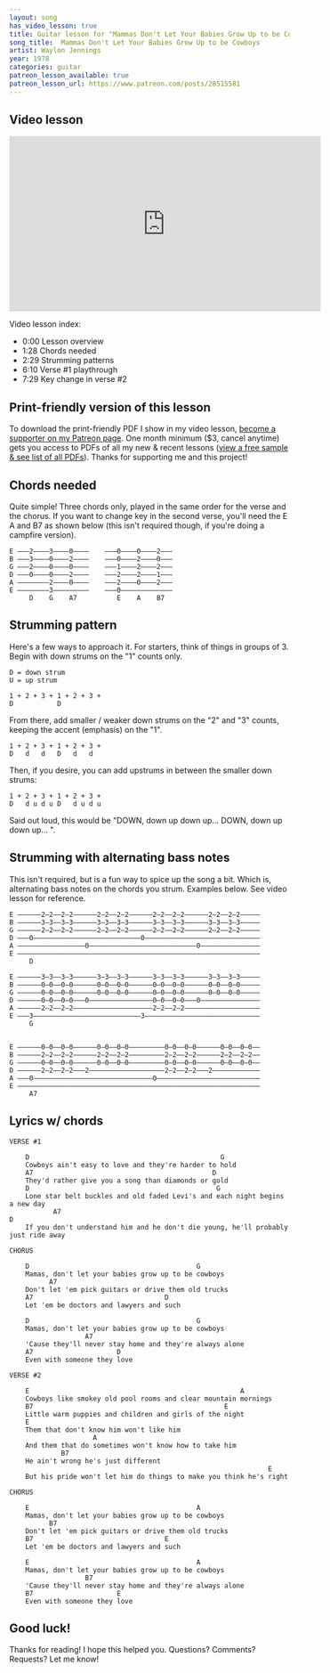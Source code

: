 ```yaml
---
layout: song
has_video_lesson: true
title: Guitar lesson for "Mammas Don't Let Your Babies Grow Up to be Cowboys" by Waylon Jennings and Willie Nelson
song_title:  Mammas Don't Let Your Babies Grow Up to be Cowboys
artist: Waylon Jennings
year: 1978
categories: guitar
patreon_lesson_available: true
patreon_lesson_url: https://www.patreon.com/posts/28515581
---
```


## Video lesson

<iframe width="560" height="315" src="https://www.youtube.com/embed/xoSN0eOjWxc?showinfo=0" frameborder="0" allowfullscreen></iframe>

Video lesson index:

- 0:00 Lesson overview
- 1:28 Chords needed
- 2:29 Strumming patterns
- 6:10 Verse #1 playthrough
- 7:29 Key change in verse #2

## Print-friendly version of this lesson

To download the print-friendly PDF I show in my video lesson, [become a supporter on my Patreon page](https://www.patreon.com/posts/28515581). One month minimum ($3, cancel anytime) gets you access to PDFs of all my new & recent lessons ([view a free sample & see list of all PDFs](http://playsongnotes.com/downloads)). Thanks for supporting me and this project!

## Chords needed

Quite simple! Three chords only, played in the same order for the verse and the chorus. If you want to change key in the second verse, you'll need the E A and B7 as shown below (this isn't required though, if you're doing a campfire version).

    E –––2––––3––––0––––    –––0––––0––––2–––
    B –––3––––0––––2––––    –––0––––2––––0–––
    G –––2––––0––––0––––    –––1––––2––––2–––
    D –––0––––0––––2––––    –––2––––2––––1–––
    A ––––––––2––––0––––    –––2––––0––––2–––
    E ––––––––3–––––––––    –––0–––––––––––––
         D    G    A7          E    A    B7  

## Strumming pattern

Here's a few ways to approach it. For starters, think of things in groups of 3. Begin with down strums on the "1" counts only.

    D = down strum
    U = up strum

    1 + 2 + 3 + 1 + 2 + 3 +
    D           D

From there, add smaller / weaker down strums on the "2" and "3" counts, keeping the accent (emphasis) on the "1".

    1 + 2 + 3 + 1 + 2 + 3 +
    D   d   d   D   d   d

Then, if you desire, you can add upstrums in between the smaller down strums:

    1 + 2 + 3 + 1 + 2 + 3 +
    D   d u d u D   d u d u

Said out loud, this would be "DOWN, down up down up... DOWN, down up down up... ".

## Strumming with alternating bass notes

This isn't required, but is a fun way to spice up the song a bit. Which is, alternating bass notes on the chords you strum. Examples below. See video lesson for reference.

    E ––––––2–2––2–2––––––2–2––2–2––––––2–2––2–2––––––2–2––2–2–––––
    B ––––––3–3––3–3––––––3–3––3–3––––––3–3––3–3––––––3–3––3–3–––––
    G ––––––2–2––2–2––––––2–2––2–2––––––2–2––2–2––––––2–2––2–2–––––
    D –––0–––––––––––––––––––––––––––0–––––––––––––––––––––––––––––
    A –––––––––––––––––0–––––––––––––––––––––––––––0–––––––––––––––
    E –––––––––––––––––––––––––––––––––––––––––––––––––––––––––––––
         D

    E ––––––3–3––3–3––––––3–3––3–3––––––3–3––3–3––––––3–3––3–3–––––
    B ––––––0–0––0–0––––––0–0––0–0––––––0–0––0–0––––––0–0––0–0–––––
    G ––––––0–0––0–0––––––0–0––0–0––––––0–0––0–0––––––0–0––0–0–––––
    D ––––––0–0––0–0–––0––––––––––––––––0–0––0–0–––0–––––––––––––––
    A ––––––2–2––2–2––––––––––––––––––––2–2––2–2–––––––––––––––––––
    E –––3–––––––––––––––––––––––––––3–––––––––––––––––––––––––––––
         G


    E ––––––0–0––0–0––––––0–0––0–0–––––––––0–0––0–0––––––0–0––0–0––
    B ––––––2–2––2–2––––––2–2––2–2–––––––––2–2––2–2––––––2–2––2–2––
    G ––––––0–0––0–0––––––0–0––0–0–––––––––0–0––0–0––––––0–0––0–0––
    D ––––––2–2––2–2–––2–––––––––––––––––––2–2––2–2–––2––––––––––––
    A –––0––––––––––––––––––––––––––––––0––––––––––––––––––––––––––
    E –––––––––––––––––––––––––––––––––––––––––––––––––––––––––––––
         A7

## Lyrics w/ chords

    VERSE #1

        D                                                G
        Cowboys ain't easy to love and they're harder to hold
        A7                                             D
        They'd rather give you a song than diamonds or gold
        D                                               G
        Lone star belt buckles and old faded Levi's and each night begins a new day
               A7                                                                     D
        If you don't understand him and he don't die young, he'll probably just ride away

    CHORUS

        D                                          G
        Mamas, don't let your babies grow up to be cowboys
              A7
        Don't let 'em pick guitars or drive them old trucks
        A7                                 D
        Let 'em be doctors and lawyers and such

        D                                          G
        Mamas, don't let your babies grow up to be cowboys
                       A7
        'Cause they'll never stay home and they're always alone
        A7                     D
        Even with someone they love

    VERSE #2

        E                                                     A
        Cowboys like smokey old pool rooms and clear mountain mornings
        B7                                                E
        Little warm puppies and children and girls of the night
        E
        Them that don't know him won't like him
                         A
        And them that do sometimes won't know how to take him
                 B7
        He ain't wrong he's just different
                                                                     E
        But his pride won't let him do things to make you think he's right

    CHORUS

        E                                          A
        Mamas, don't let your babies grow up to be cowboys
              B7
        Don't let 'em pick guitars or drive them old trucks
        B7                                 E
        Let 'em be doctors and lawyers and such

        E                                          A
        Mamas, don't let your babies grow up to be cowboys
                       B7
        'Cause they'll never stay home and they're always alone
        B7                     E
        Even with someone they love

## Good luck!

Thanks for reading! I hope this helped you. Questions? Comments? Requests? Let me know!
